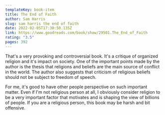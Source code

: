 ```yaml
---
templateKey: book-item
title: The End of Faith
author: Sam Harris
slug: sam harris the end of faith
date: 2022-02-05T17:30:50.135Z
link: https://www.goodreads.com/book/show/29501.The_End_of_Faith
rating: "3.5"
pages: 392
---
```

That's a very provoking and controversial book. It's a critique of organized religion and it's impact on society. One of the important points made by the author is the thesis that religions and beliefs are the main source of conflict in the world. The author also suggests that criticism of religious beliefs should not be subject to freedom of speech.

For me, it's good to have other people perspective on such important matter. Even if I'm not religious person at all, I obviously consider religion to be a very important factor that motivates and is shaping the view of billions of people. If you are a religious person, this book may be harsh and bit offensive.